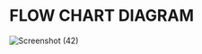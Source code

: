 # FLOW CHART DIAGRAM
![Screenshot (42)](https://user-images.githubusercontent.com/101448351/164992445-e240ac80-801e-43a5-b37c-dc6abad6b4c9.png)

